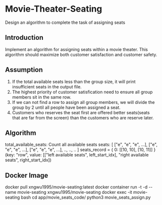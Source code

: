 # Movie-Theater-Seating
Design an algorithm to complete the task of assigning seats

## Introduction
Implement an algorithm for assigning seats within a movie theater.
This algorithm should maximize both customer satisfaction and customer safety.

## Assumption
1. If the total available seats less than the group size, it will print insufficient seats in the output file.
2. The highest priority of customer satisfication need to ensure all group members sit in the same row.
3. If we can not find a row to assign all group members, we will divide the group by 2 until all people have been assigned a seat.
4. Customers who reserves the seat first are offered better seats(seats that are far from the screen) than the customers who are reserve later.

## Algorithm
total_available_seats: Count all available seats
seats:
[
    ["e", "e", "e", ...],
    ["e", "e", "e", ...],
    ["e", "e", "e", ...],
    ..,
    ..,
    ..
]
seats_record = {
    0: [[10, 10], [10, 11]]
}
(key: "row", value: [["left available seats", left_start_idx], "right available seats", right_start_idx])

## Docker Image
docker pull xngwu1995/movie-seating:latest
docker container run -t -d --name movie-seating xngwu1995/movie-seating
docker exec -it movie-seating bash
cd app/movie_seats_code/
python3 movie_seats_assign.py